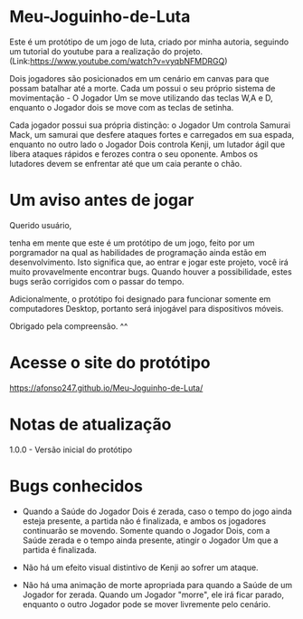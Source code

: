 # Meu-Joguinho-de-Luta
Este é um protótipo de um jogo de luta, criado por minha autoria, seguindo um tutorial do youtube para a realização do projeto. (Link:https://www.youtube.com/watch?v=vyqbNFMDRGQ)

Dois jogadores são posicionados em um cenário em canvas para que possam batalhar até a morte. Cada um possui o seu próprio sistema de movimentação - O Jogador Um se move utilizando das teclas W,A e D, enquanto o Jogador dois se move com as teclas de setinha. 

Cada jogador possui sua própria distinção: o Jogador Um controla Samurai Mack, um samurai que desfere ataques fortes e carregados em sua espada, enquanto no outro lado o Jogador Dois controla Kenji, um lutador ágil que libera ataques rápidos e ferozes contra o seu oponente. Ambos os lutadores devem se enfrentar até que um caia perante o chão.

# Um aviso antes de jogar

Querido usuário,

tenha em mente que este é um protótipo de um jogo, feito por um porgramador na qual as habilidades de programação ainda estão em desenvolvimento. Isto significa que, ao entrar e jogar este projeto, você irá muito provavelmente encontrar bugs. Quando houver a possibilidade, estes bugs serão corrigidos com o passar do tempo.

Adicionalmente, o protótipo foi designado para funcionar somente em computadores Desktop, portanto será injogável para dispositivos móveis.

Obrigado pela compreensão. ^^

# Acesse o site do protótipo

https://afonso247.github.io/Meu-Joguinho-de-Luta/

# Notas de atualização

1.0.0 - Versão inicial do protótipo

# Bugs conhecidos

- Quando a Saúde do Jogador Dois é zerada, caso o tempo do jogo ainda esteja presente, a partida não é finalizada, e ambos os jogadores continuarão se movendo. Somente quando o Jogador Dois, com a Saúde zerada e o tempo ainda presente, atingir o Jogador Um que a partida é finalizada.

- Não há um efeito visual distintivo de Kenji ao sofrer um ataque.

- Não há uma animação de morte apropriada para quando a Saúde de um Jogador for zerada. Quando um Jogador "morre", ele irá ficar parado, enquanto o outro Jogador pode se mover livremente pelo cenário.
